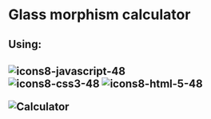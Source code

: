<h1>Glass morphism calculator</h1>

<h2>Using: <h2>
   
   ![icons8-javascript-48](https://user-images.githubusercontent.com/25865551/157659755-663ab489-51ca-466b-be03-68d442d41d43.png)  
   ![icons8-css3-48](https://user-images.githubusercontent.com/25865551/157659753-0426f8be-b0cf-4edb-80e2-ca67fa260238.png) 
   ![icons8-html-5-48](https://user-images.githubusercontent.com/25865551/157659754-4fc1b643-9b91-4558-a2ca-0798f539f599.png)  

![Calculator](https://user-images.githubusercontent.com/25865551/157658950-c2b7bf16-da0a-46e3-b172-1bfc568ac735.png)
